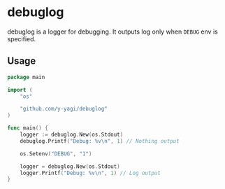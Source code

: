 # debuglog

debuglog is a logger for debugging. It outputs log only when `DEBUG` env is specified.

## Usage

```go
package main

import (
	"os"

	"github.com/y-yagi/debuglog"
)

func main() {
	logger := debuglog.New(os.Stdout)
	debuglog.Printf("Debug: %v\n", 1) // Nothing output

	os.Setenv("DEBUG", "1")

	logger = debuglog.New(os.Stdout)
	logger.Printf("Debug: %v\n", 1) // Log output
}
```
